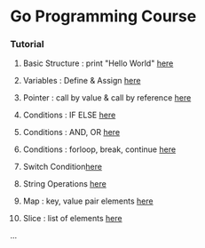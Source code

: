 # Go Programming Course

### Tutorial
1. Basic Structure : print "Hello World" [here](https://github.com/Tech-Dev-Org/Courses/blob/master/Golang/Code/print_helloWorld.go)

2. Variables : Define & Assign [here](https://github.com/Tech-Dev-Org/Courses/blob/master/Golang/Code/veriables.go)

3. Pointer : call by value & call by reference [here](https://github.com/Tech-Dev-Org/Courses/blob/master/Golang/Code/pointer.go)

4. Conditions : IF ELSE [here](https://github.com/Tech-Dev-Org/Courses/blob/master/Golang/Code/if_else.go)

5. Conditions : AND, OR [here](https://github.com/Tech-Dev-Org/Courses/blob/master/Golang/Code/and_or.go)

6. Conditions : forloop, break, continue [here](https://github.com/Tech-Dev-Org/Courses/blob/master/Golang/Code/loop_break_continue.go)

7. Switch Condition[here](https://github.com/Tech-Dev-Org/Courses/blob/master/Golang/Code/switch.go)

7. String Operations [here](https://github.com/Tech-Dev-Org/Courses/blob/master/Golang/Code/string.go)

9. Map : key, value pair elements [here](https://github.com/Tech-Dev-Org/Courses/blob/master/Golang/Code/map.go)

10. Slice : list of elements [here](https://github.com/Tech-Dev-Org/Courses/blob/master/Golang/Code/slice.go)

...

